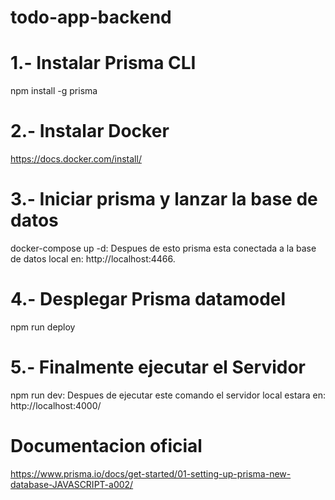 # todo-app-backend

# 1.- Instalar Prisma CLI
npm install -g prisma
# 2.- Instalar Docker
https://docs.docker.com/install/
# 3.- Iniciar prisma y lanzar la base de datos
docker-compose up -d: 
Despues de esto prisma esta conectada a la base de datos local en: http://localhost:4466.
# 4.- Desplegar Prisma datamodel
npm run deploy
# 5.- Finalmente ejecutar el Servidor
npm run dev: 
Despues de ejecutar este comando
el servidor local estara en: http://localhost:4000/

# Documentacion oficial
https://www.prisma.io/docs/get-started/01-setting-up-prisma-new-database-JAVASCRIPT-a002/
